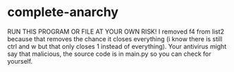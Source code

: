 # complete-anarchy
RUN THIS PROGRAM OR FILE AT YOUR OWN RISK! I removed f4 from list2 because that removes the chance it closes everything (i know there is still ctrl and w but that only closes 1 instead of everything). Your antivirus might say that malicious, the source code is in main.py so you can check for yourself.
